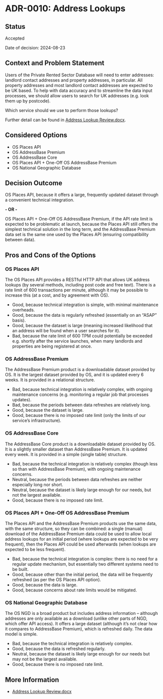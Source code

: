 # ADR-0010: Address Lookups

## Status

Accepted

Date of decision: 2024-08-23

## Context and Problem Statement

Users of the Private Rented Sector Database will need to enter addresses: landlord contact addresses and property
addresses, in particular. All property addresses and most landlord contact addresses are expected to be UK based. To
help with data accuracy and to streamline the data input processes, we should allow users to search for UK addresses
(e.g. look them up by postcode).

Which service should we use to perform those lookups?

Further detail can be found
in [Address Lookup Review.docx](https://mhclg.sharepoint.com/:w:/s/PrivateRentedSector/ERf5wdYZQUBPvHVCyt6ZJ40BZBwTRo6BflR6fBtdNPAH6A?e=gZKqmQ).

## Considered Options

* OS Places API
* OS AddressBase Premium
* OS AddressBase Core
* OS Places API + One-Off OS AddressBase Premium
* OS National Geographic Database

## Decision Outcome

OS Places API, because it offers a large, frequently updated dataset through a convenient technical integration.

**- OR -**

OS Places API + One-Off OS AddressBase Premium, if the API rate limit is expected to be problematic at launch, because
the Places API still offers the simplest technical solution in the long term, and the AddressBase Premium data set is
the same one used by the Places API (ensuring compatibility between data).

## Pros and Cons of the Options

### OS Places API

The OS Places API provides a RESTful HTTP API that allows UK address lookups (by several methods, including post code
and free text). There is a rate limit of 600 transactions per minute, although it may be possible to increase this (at a
cost, and by agreement with OS).

* Good, because technical integration is simple, with minimal maintenance overheads.
* Good, because the data is regularly refreshed (essentially on an “ASAP” basis).
* Good, because the dataset is large (meaning increased likelihood that an address will be found when a user searches
  for it).
* Bad, because the rate limit of 600 TPM could potentially be exceeded e.g. shortly after the service launches, when
  many landlords and properties are being registered at once.

### OS AddressBase Premium

The AddressBase Premium product is a downloadable dataset provided by OS. It is the largest dataset provided by OS, and
it is updated every 6 weeks. It is provided in a relational structure.

* Bad, because technical integration is relatively complex, with ongoing maintenance concerns (e.g. monitoring a regular
  job that processes updates).
* Bad, because the periods between data refreshes are relatively long.
* Good, because the dataset is large.
* Good, because there is no imposed rate limit (only the limits of our service’s infrastructure).

### OS AddressBase Core

The AddressBase Core product is a downloadable dataset provided by OS. It is a slightly smaller dataset than AddressBase
Premium. It is updated every week. It is provided in a simple (single table) structure.

* Bad, because the technical integration is relatively complex (though less so than with AddressBase Premium), with
  ongoing maintenance concerns.
* Neutral, because the periods between data refreshes are neither especially long nor short.
* Neutral, because the dataset is likely large enough for our needs, but not the largest available.
* Good, because there is no imposed rate limit.

### OS Places API + One-Off OS AddressBase Premium

The Places API and the AddressBase Premium products use the same data, with the same structure, so they can be combined:
a single (manual) download of the AddressBase Premium data could be used to allow local address lookups for an initial
period (where lookups are expected to be very frequent), then the Places API could be used afterwards (when lookups are
expected to be less frequent).

* Bad, because the technical integration is complex: there is no need for a regular update mechanism, but essentially
  two different systems need to be built.
* Good, because other than the initial period, the data will be frequently refreshed (as per the OS Places API option).
* Good, because the data is large.
* Good, because concerns about rate limits would be mitigated.

### OS National Geographic Database

The OS NGD is a broad product but includes address information – although addresses are only available as a download
(unlike other parts of NGD, which offer API access). It offers a large dataset (although it’s not clear how it compares
to AddressBase Premium), which is refreshed daily. The data model is simple.

* Bad, because the technical integration is relatively complex.
* Good, because the data is refreshed regularly.
* Neutral, because the dataset is likely large enough for our needs but may not be the largest available.
* Good, because there is no imposed rate limit.

## More Information

* [Address Lookup Review.docx](https://mhclg.sharepoint.com/:w:/s/PrivateRentedSector/ERf5wdYZQUBPvHVCyt6ZJ40BZBwTRo6BflR6fBtdNPAH6A?e=gZKqmQ)